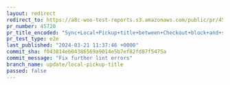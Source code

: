 ```yaml
---
layout: redirect
redirect_to: https://a8c-woo-test-reports.s3.amazonaws.com/public/pr/45720/e2e/index.html
pr_number: 45720
pr_title_encoded: "Sync+Local+Pickup+title+between+Checkout+block+and+shipping+settings+UI+and+vice%2Fversa"
pr_test_type: e2e
last_published: "2024-03-21 11:37:46 +0000"
commit_sha: f043814eb04386569a9014e5b7ef82fd87f5475a
commit_message: "Fix further lint errors"
branch_name: update/local-pickup-title
passed: false
---
```


